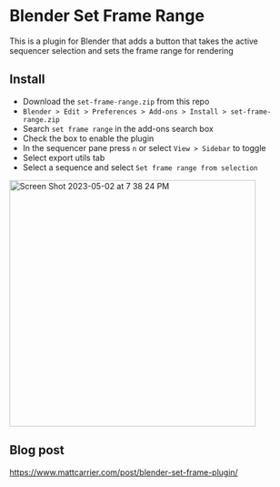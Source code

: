 # Blender Set Frame Range
This is a plugin for Blender that adds a button that takes the active sequencer selection and sets the frame range for rendering

## Install
- Download the `set-frame-range.zip` from this repo
- `Blender > Edit > Preferences > Add-ons > Install > set-frame-range.zip`
- Search `set frame range` in the add-ons search box
- Check the box to enable the plugin
- In the sequencer pane press `n` or select `View > Sidebar` to toggle
- Select export utils tab
- Select a sequence and select `Set frame range from selection`

<img width="433" alt="Screen Shot 2023-05-02 at 7 38 24 PM" src="https://user-images.githubusercontent.com/1154569/235823239-bf8fef84-5f20-46d5-83d9-2d1c28af03c9.png">

## Blog post
https://www.mattcarrier.com/post/blender-set-frame-plugin/
